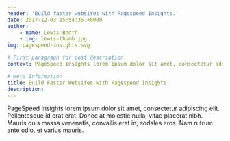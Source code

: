 ```yaml
---
header: 'Build faster websites with Pagespeed Insights.'
date: 2017-12-03 15:54:35 +0000
author:
    - name: Lewis Booth
    - img: lewis-thumb.jpg
img: pagespeed-insights.svg

# First paragraph for post description
context: PageSpeed Insights lorem ipsum dolor sit amet, consectetur adipiscing elit. Pellentesque id erat erat. Donec at molestie nulla, vitae placerat nibh. Mauris quis massa venenatis, convallis erat in, sodales eros. Nam rutrum ante odio, et varius mauris.

# Meta Information
title: Build Faster Websites with Pagespeed Insights
description:
---
```


PageSpeed Insights lorem ipsum dolor sit amet, consectetur adipiscing elit. Pellentesque id erat erat. Donec at molestie nulla, vitae placerat nibh. Mauris quis massa venenatis, convallis erat in, sodales eros. Nam rutrum ante odio, et varius mauris.
